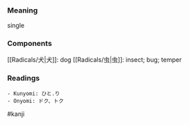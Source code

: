 ### Meaning

single

### Components

[[Radicals/犬|犬]]: dog [[Radicals/虫|虫]]: insect; bug; temper

### Readings

```
- Kunyomi: ひと.り
- Onyomi: ドク、トク
```

#kanji